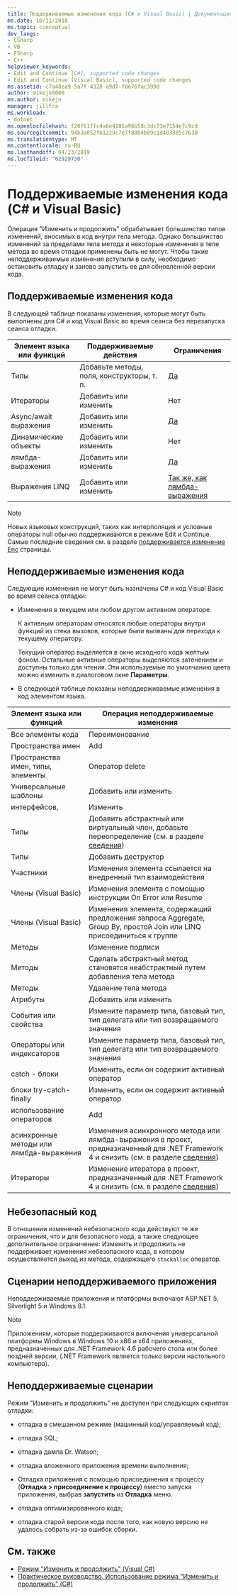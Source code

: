 ```yaml
---
title: Поддерживаемые изменения кода (C# и Visual Basic) | Документация Майкрософт
ms.date: 10/11/2018
ms.topic: conceptual
dev_langs:
- CSharp
- VB
- FSharp
- C++
helpviewer_keywords:
- Edit and Continue [C#], supported code changes
- Edit and Continue [Visual Basic], supported code changes
ms.assetid: c7a48ea9-5a7f-4328-a9d7-f0e76fac399d
author: mikejo5000
ms.author: mikejo
manager: jillfra
ms.workload:
- dotnet
ms.openlocfilehash: f20f61ffc4a6e4105a96b58c3dc73e7154e7c9cd
ms.sourcegitcommit: 94b3a052fb1229c7e7f8804b09c1d403385c7630
ms.translationtype: MT
ms.contentlocale: ru-RU
ms.lasthandoff: 04/23/2019
ms.locfileid: "62929730"
---
```

# <a name="supported-code-changes-c-and-visual-basic"></a>Поддерживаемые изменения кода (C# и Visual Basic)
Операция "Изменить и продолжить" обрабатывает большинство типов изменений, вносимых в код внутри тела метода. Однако большинство изменений за пределами тела метода и некоторые изменения в теле метода во время отладки применены быть не могут. Чтобы такие неподдерживаемые изменения вступили в силу, необходимо остановить отладку и заново запустить ее для обновленной версии кода.

## <a name="supported-changes-to-code"></a>Поддерживаемые изменения кода

В следующей таблице показаны изменения, которые могут быть выполнены для C# и код Visual Basic во время сеанса без перезапуска сеанса отладки.

|Элемент языка или функций|Поддерживаемые действия|Ограничения|
|-|-|-|
|Типы|Добавьте методы, поля, конструкторы, т. п.|[Да](https://github.com/dotnet/roslyn/wiki/EnC-Supported-Edits)|
|Итераторы|Добавить или изменить|Нет|
|Async/await выражения|Добавить или изменить|[Да](https://github.com/dotnet/roslyn/wiki/EnC-Supported-Edits)|
|Динамические объекты|Добавить или изменить|Нет|
|лямбда-выражения|Добавить или изменить|[Да](https://github.com/dotnet/roslyn/wiki/EnC-Supported-Edits)|
|Выражения LINQ|Добавить или изменить|[Так же, как лямбда-выражения](https://github.com/dotnet/roslyn/wiki/EnC-Supported-Edits)|

> [!NOTE]
> Новых языковых конструкций, таких как интерполяция и условные операторы null обычно поддерживаются в режиме Edit и Continue. Самые последние сведения см. в разделе [поддерживается изменение Enc](https://github.com/dotnet/roslyn/wiki/EnC-Supported-Edits) страницы.

## <a name="unsupported-changes-to-code"></a>Неподдерживаемые изменения кода
 Следующие изменения не могут быть назначены C# и код Visual Basic во время сеанса отладки:

- Изменения в текущем или любом другом активном операторе.

     К активным операторам относятся любые операторы внутри функций из стека вызовов, которые были вызваны для перехода к текущему оператору.

     Текущий оператор выделяется в окне исходного кода желтым фоном. Остальные активные операторы выделяются затенением и доступны только для чтения. Эти используемые по умолчанию цвета можно изменить в диалоговом окне **Параметры**.

- В следующей таблице показаны неподдерживаемые изменения в код элементом языка.

|Элемент языка или функций|Операция неподдерживаемые изменения|
|-|-|
|Все элементы кода|Переименование|
|Пространства имен|Add|
|Пространства имен, типы, элементы|Оператор delete|
|Универсальные шаблоны|Добавить или изменить|
|интерфейсов,|Изменить|
|Типы|Добавить абстрактный или виртуальный член, добавьте переопределение (см. в разделе [сведения](https://github.com/dotnet/roslyn/wiki/EnC-Supported-Edits))|
|Типы|Добавить деструктор|
|Участники|Изменения элемента ссылается на внедренный тип взаимодействия|
|Члены (Visual Basic)|Изменения элемента с помощью инструкции On Error или Resume|
|Члены (Visual Basic)|Изменения элемента, содержащий предложения запроса Aggregate, Group By, простой Join или LINQ присоединиться к группе|
|Методы|Изменение подписи|
|Методы|Сделать абстрактный метод становятся неабстрактный путем добавления тела метода|
|Методы|Удаление тела метода|
|Атрибуты|Добавить или изменить|
|События или свойства|Измените параметр типа, базовый тип, тип делегата или тип возвращаемого значения |
|Операторы или индексаторов|Измените параметр типа, базовый тип, тип делегата или тип возвращаемого значения |
|catch - блоки|Изменить, если он содержит активный оператор|
|блоки try-catch-finally|Изменить, если он содержит активный оператор|
|использование операторов|Add|
|асинхронные методы или лямбда-выражения|Изменения асинхронного метода или лямбда-выражения в проект, предназначенный для .NET Framework 4 и снизить (см. в разделе [сведения](https://github.com/dotnet/roslyn/wiki/EnC-Supported-Edits))|
|Итераторы|Изменение итератора в проект, предназначенный для .NET Framework 4 и снизить (см. в разделе [сведения](https://github.com/dotnet/roslyn/wiki/EnC-Supported-Edits))|

## <a name="unsafe-code"></a>Небезопасный код
 В отношении изменений небезопасного кода действуют те же ограничения, что и для безопасного кода, а также следующее дополнительное ограничение: Изменить и продолжить не поддерживает изменения небезопасного кода, в котором осуществляется выход из метода, содержащего `stackalloc` оператор.

## <a name="unsupported-app-scenarios"></a>Сценарии неподдерживаемого приложения

Неподдерживаемые приложения и платформы включают ASP.NET 5, Silverlight 5 и Windows 8.1.

> [!NOTE]
> Приложениям, которые поддерживаются включения универсальной платформы Windows в Windows 10 и x86 и x64 приложениях, предназначенных для .NET Framework 4.6 рабочего стола или более поздней версии, (.NET Framework является только версии настольного компьютера).

## <a name="unsupported-scenarios"></a>Неподдерживаемые сценарии
 Режим "Изменить и продолжить" не доступен при следующих скриптах отладки:

- отладка в смешанном режиме (машинный код/управляемый код);

- отладка SQL;

- отладка дампа Dr. Watson;

- отладка вложенного приложения времени выполнения;

- Отладка приложения с помощью присоединения к процессу (**Отладка > присоединение к процессу**) вместо запуска приложения, выбрав **запустить** из **Отладка** меню.

- отладка оптимизированного кода;

- отладка старой версии кода после того, как новую версию не удалось собрать из-за ошибок сборки.

## <a name="see-also"></a>См. также
- [Режим "Изменить и продолжить" (Visual C#)](../debugger/edit-and-continue-visual-csharp.md)
- [Практическое руководство. Использование режима "Изменить и продолжить" (C#)](../debugger/how-to-use-edit-and-continue-csharp.md)
